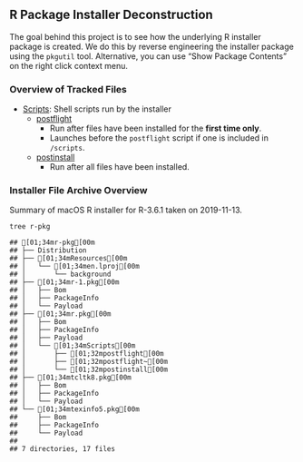 R Package Installer Deconstruction
----------------------------------

The goal behind this project is to see how the underlying R installer
package is created. We do this by reverse engineering the installer
package using the `pkgutil` tool. Alternative, you can use “Show Package
Contents” on the right click context menu.

### Overview of Tracked Files

-   [Scripts](Scripts/): Shell scripts run by the installer
    -   [postflight](Scripts/postflight)
        -   Run after files have been installed for the **first time
            only**.
        -   Launches before the `postflight` script if one is included
            in `/scripts`.
    -   [postinstall](Scripts/postinstall)
        -   Run after all files have been installed.

### Installer File Archive Overview

Summary of macOS R installer for R-3.6.1 taken on 2019-11-13.

    tree r-pkg

    ## [01;34mr-pkg[00m
    ## ├── Distribution
    ## ├── [01;34mResources[00m
    ## │   └── [01;34men.lproj[00m
    ## │       └── background
    ## ├── [01;34mr-1.pkg[00m
    ## │   ├── Bom
    ## │   ├── PackageInfo
    ## │   └── Payload
    ## ├── [01;34mr.pkg[00m
    ## │   ├── Bom
    ## │   ├── PackageInfo
    ## │   ├── Payload
    ## │   └── [01;34mScripts[00m
    ## │       ├── [01;32mpostflight[00m
    ## │       ├── [01;32mpostflight~[00m
    ## │       └── [01;32mpostinstall[00m
    ## ├── [01;34mtcltk8.pkg[00m
    ## │   ├── Bom
    ## │   ├── PackageInfo
    ## │   └── Payload
    ## └── [01;34mtexinfo5.pkg[00m
    ##     ├── Bom
    ##     ├── PackageInfo
    ##     └── Payload
    ## 
    ## 7 directories, 17 files
